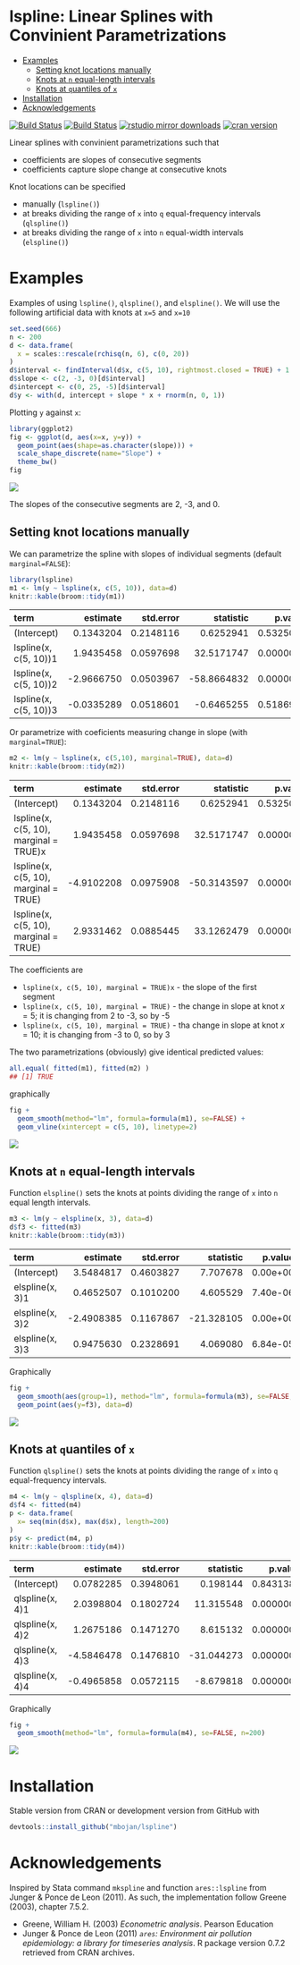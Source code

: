 lspline: Linear Splines with Convinient Parametrizations
================

-   [Examples](#examples)
    -   [Setting knot locations manually](#setting-knot-locations-manually)
    -   [Knots at `n` equal-length intervals](#knots-at-n-equal-length-intervals)
    -   [Knots at `q`uantiles of `x`](#knots-at-quantiles-of-x)
-   [Installation](#installation)
-   [Acknowledgements](#acknowledgements)

[![Build Status](https://travis-ci.org/mbojan/lspline.png?branch=master)](https://travis-ci.org/mbojan/lspline) [![Build Status](https://ci.appveyor.com/api/projects/status/lupt5o61rsqwqt97?svg=true)](https://ci.appveyor.com/project/mbojan/lspline) [![rstudio mirror downloads](http://cranlogs.r-pkg.org/badges/lspline?color=2ED968)](http://cranlogs.r-pkg.org/) [![cran version](http://www.r-pkg.org/badges/version/lspline)](https://cran.r-project.org/package=lspline)

Linear splines with convinient parametrizations such that

-   coefficients are slopes of consecutive segments
-   coefficients capture slope change at consecutive knots

Knot locations can be specified

-   manually (`lspline()`)
-   at breaks dividing the range of `x` into `q` equal-frequency intervals (`qlspline()`)
-   at breaks dividing the range of `x` into `n` equal-width intervals (`elspline()`)

Examples
========

Examples of using `lspline()`, `qlspline()`, and `elspline()`. We will use the following artificial data with knots at `x=5` and `x=10`

``` r
set.seed(666)
n <- 200
d <- data.frame(
  x = scales::rescale(rchisq(n, 6), c(0, 20))
)
d$interval <- findInterval(d$x, c(5, 10), rightmost.closed = TRUE) + 1
d$slope <- c(2, -3, 0)[d$interval]
d$intercept <- c(0, 25, -5)[d$interval]
d$y <- with(d, intercept + slope * x + rnorm(n, 0, 1))
```

Plotting `y` against `x`:

``` r
library(ggplot2)
fig <- ggplot(d, aes(x=x, y=y)) + 
  geom_point(aes(shape=as.character(slope))) +
  scale_shape_discrete(name="Slope") +
  theme_bw()
fig
```

![](tools/show_data-1.png)

The slopes of the consecutive segments are 2, -3, and 0.

Setting knot locations manually
-------------------------------

We can parametrize the spline with slopes of individual segments (default `marginal=FALSE`):

``` r
library(lspline)
m1 <- lm(y ~ lspline(x, c(5, 10)), data=d)
knitr::kable(broom::tidy(m1))
```

| term                  |    estimate|  std.error|    statistic|    p.value|
|:----------------------|-----------:|----------:|------------:|----------:|
| (Intercept)           |   0.1343204|  0.2148116|    0.6252941|  0.5325054|
| lspline(x, c(5, 10))1 |   1.9435458|  0.0597698|   32.5171747|  0.0000000|
| lspline(x, c(5, 10))2 |  -2.9666750|  0.0503967|  -58.8664832|  0.0000000|
| lspline(x, c(5, 10))3 |  -0.0335289|  0.0518601|   -0.6465255|  0.5186955|

Or parametrize with coeficients measuring change in slope (with `marginal=TRUE`):

``` r
m2 <- lm(y ~ lspline(x, c(5,10), marginal=TRUE), data=d)
knitr::kable(broom::tidy(m2))
```

| term                                   |    estimate|  std.error|    statistic|    p.value|
|:---------------------------------------|-----------:|----------:|------------:|----------:|
| (Intercept)                            |   0.1343204|  0.2148116|    0.6252941|  0.5325054|
| lspline(x, c(5, 10), marginal = TRUE)x |   1.9435458|  0.0597698|   32.5171747|  0.0000000|
| lspline(x, c(5, 10), marginal = TRUE)  |  -4.9102208|  0.0975908|  -50.3143597|  0.0000000|
| lspline(x, c(5, 10), marginal = TRUE)  |   2.9331462|  0.0885445|   33.1262479|  0.0000000|

The coefficients are

-   `lspline(x, c(5, 10), marginal = TRUE)x` - the slope of the first segment
-   `lspline(x, c(5, 10), marginal = TRUE)` - the change in slope at knot *x* = 5; it is changing from 2 to -3, so by -5
-   `lspline(x, c(5, 10), marginal = TRUE)` - tha change in slope at knot *x* = 10; it is changing from -3 to 0, so by 3

The two parametrizations (obviously) give identical predicted values:

``` r
all.equal( fitted(m1), fitted(m2) )
## [1] TRUE
```

graphically

``` r
fig +
  geom_smooth(method="lm", formula=formula(m1), se=FALSE) +
  geom_vline(xintercept = c(5, 10), linetype=2)
```

![](tools/lspline_fitted-1.png)

Knots at `n` equal-length intervals
-----------------------------------

Function `elspline()` sets the knots at points dividing the range of `x` into `n` equal length intervals.

``` r
m3 <- lm(y ~ elspline(x, 3), data=d)
d$f3 <- fitted(m3)
knitr::kable(broom::tidy(m3))
```

| term            |    estimate|  std.error|   statistic|   p.value|
|:----------------|-----------:|----------:|-----------:|---------:|
| (Intercept)     |   3.5484817|  0.4603827|    7.707678|  0.00e+00|
| elspline(x, 3)1 |   0.4652507|  0.1010200|    4.605529|  7.40e-06|
| elspline(x, 3)2 |  -2.4908385|  0.1167867|  -21.328105|  0.00e+00|
| elspline(x, 3)3 |   0.9475630|  0.2328691|    4.069080|  6.84e-05|

Graphically

``` r
fig +
  geom_smooth(aes(group=1), method="lm", formula=formula(m3), se=FALSE, n=200) +
  geom_point(aes(y=f3), data=d)
```

![](tools/elspline-fitted-1.png)

Knots at `q`uantiles of `x`
---------------------------

Function `qlspline()` sets the knots at points dividing the range of `x` into `q` equal-frequency intervals.

``` r
m4 <- lm(y ~ qlspline(x, 4), data=d)
d$f4 <- fitted(m4)
p <- data.frame(
  x= seq(min(d$x), max(d$x), length=200)
)
p$y <- predict(m4, p)
knitr::kable(broom::tidy(m4))
```

| term            |    estimate|  std.error|   statistic|    p.value|
|:----------------|-----------:|----------:|-----------:|----------:|
| (Intercept)     |   0.0782285|  0.3948061|    0.198144|  0.8431388|
| qlspline(x, 4)1 |   2.0398804|  0.1802724|   11.315548|  0.0000000|
| qlspline(x, 4)2 |   1.2675186|  0.1471270|    8.615132|  0.0000000|
| qlspline(x, 4)3 |  -4.5846478|  0.1476810|  -31.044273|  0.0000000|
| qlspline(x, 4)4 |  -0.4965858|  0.0572115|   -8.679818|  0.0000000|

Graphically

``` r
fig +
  geom_smooth(method="lm", formula=formula(m4), se=FALSE, n=200)
```

![](tools/qlspline-fitted-1.png)

Installation
============

Stable version from CRAN or development version from GitHub with

``` r
devtools::install_github("mbojan/lspline")
```

Acknowledgements
================

Inspired by Stata command `mkspline` and function `ares::lspline` from Junger & Ponce de Leon (2011). As such, the implementation follow Greene (2003), chapter 7.5.2.

-   Greene, William H. (2003) *Econometric analysis*. Pearson Education
-   Junger & Ponce de Leon (2011) *`ares`: Environment air pollution epidemiology: a library for timeseries analysis*. R package version 0.7.2 retrieved from CRAN archives.

